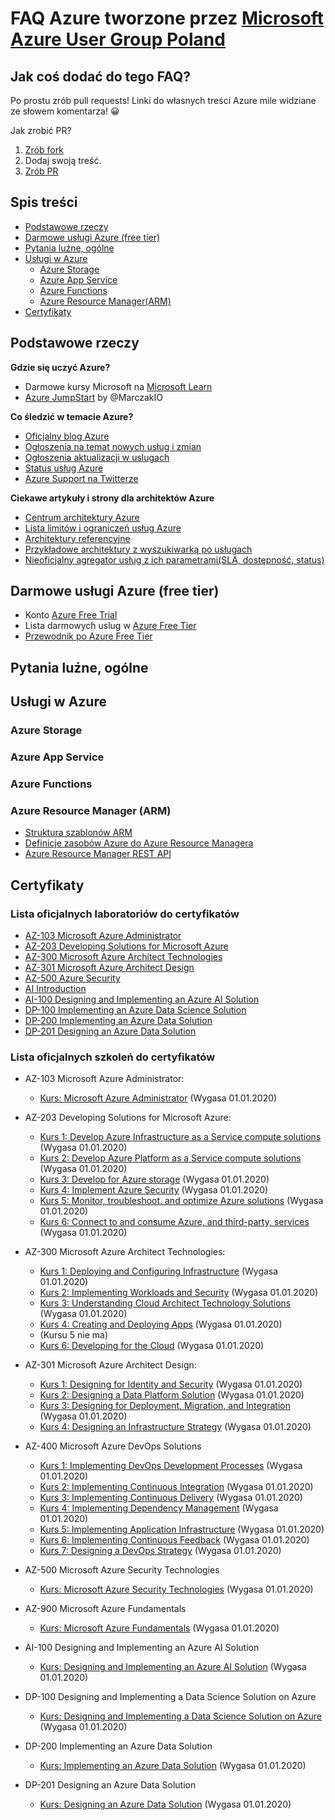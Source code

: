 # FAQ Azure tworzone przez [Microsoft Azure User Group Poland](https://www.facebook.com/groups/azureugpl/)

## Jak coś dodać do tego FAQ?

Po prostu zrób pull requests! Linki do własnych treści Azure mile widziane ze słowem komentarza! 😀

Jak zrobić PR? 

1. [Zrób fork](https://help.github.com/en/github/getting-started-with-github/fork-a-repo)
1. Dodaj swoją treść.
1. [Zrób PR](https://help.github.com/en/github/collaborating-with-issues-and-pull-requests/creating-a-pull-request-from-a-fork)

## Spis treści
 
* [Podstawowe rzeczy ](#podstawowe-rzeczy)
* [Darmowe usługi Azure (free tier)](#darmowe-usługi-azure-free-tier)
* [Pytania luźne, ogólne](#pytania-luźne-ogólne)
* [Usługi w Azure](#usługi-w-azure)
   * [Azure Storage](#azure-storage)
   * [Azure App Service](#azure-app-service)
   * [Azure Functions](#azure-functions)
   * [Azure Resource Manager(ARM)](#azure-resource-manager-arm)
* [Certyfikaty](#certyfikaty)

## Podstawowe rzeczy 

**Gdzie się uczyć Azure?**

- Darmowe kursy Microsoft na [Microsoft Learn](https://docs.microsoft.com/en-us/learn/)
- [Azure JumpStart](https://marczak.io/posts/2019/07/azure-jumpstart/) by @MarczakIO

**Co śledzić w temacie Azure?**

- [Oficjalny blog Azure](https://azure.microsoft.com/en-us/blog/)
- [Ogłoszenia na temat nowych usług i zmian](https://azure.microsoft.com/en-us/blog/topics/announcements/)
- [Ogłoszenia aktualizacji w uslugach](https://azure.microsoft.com/en-us/updates/)
- [Status usług Azure](https://status.azure.com/en-us/status)
- [Azure Support na Twitterze](https://twitter.com/AzureSupport)

**Ciekawe artykuły i strony dla architektów Azure**
- [Centrum architektury Azure](https://docs.microsoft.com/en-us/azure/architecture/)
- [Lista limitów i ograniczeń usług Azure](https://docs.microsoft.com/en-us/azure/azure-subscription-service-limits)
- [Architektury referencyjne](https://docs.microsoft.com/en-us/azure/architecture/reference-architectures/)
- [Przykładowe architektury z wyszukiwarką po usługach](https://azure.microsoft.com/en-us/solutions/architecture/)
- [Nieoficjalny agregator usług z ich parametrami(SLA, dostępność, status)](https://azurecharts.com/)

## Darmowe usługi Azure (free tier)

- Konto [Azure Free Trial](https://azure.microsoft.com/en-us/free/)
- Lista darmowych uslug w [Azure Free Tier](https://azure.microsoft.com/pl-pl/free/)
- [Przewodnik po Azure Free Tier](https://marczak.io/posts/2019/07/azure-jumpstart/)

## Pytania luźne, ogólne

## Usługi w Azure
 
### Azure Storage

### Azure App Service

### Azure Functions

### Azure Resource Manager (ARM)
- [Struktura szablonów ARM](https://docs.microsoft.com/en-us/azure/azure-resource-manager/resource-group-authoring-templates)
- [Definicje zasobów Azure do Azure Resource Managera](https://docs.microsoft.com/en-us/azure/templates/)
- [Azure Resource Manager REST API](https://docs.microsoft.com/en-us/rest/api/resources/)

## Certyfikaty

### Lista oficjalnych laboratoriów do certyfikatów

* [AZ-103 Microsoft Azure Administrator](https://github.com/MicrosoftLearning/AZ-103-MicrosoftAzureAdministrator)
* [AZ-203 Developing Solutions for Microsoft Azure](https://github.com/MicrosoftLearning/AZ-203-DevelopingSolutionsforMicrosoftAzure)
* [AZ-300 Microsoft Azure Architect Technologies](https://github.com/MicrosoftLearning/AZ-300-MicrosoftAzureArchitectTechnologies)
* [AZ-301 Microsoft Azure Architect Design](https://github.com/MicrosoftLearning/AZ-301-MicrosoftAzureArchitectDesign)
* [AZ-500 Azure Security](https://github.com/MicrosoftLearning/AZ-500-Azure-Security)
* [AI Introduction](https://github.com/MicrosoftLearning/AI-Introduction)
* [AI-100 Designing and Implementing an Azure AI Solution](https://github.com/MicrosoftLearning/AI-100-Design-Implement-Azure-AISol)
* [DP-100 Implementing an Azure Data Science Solution](https://github.com/MicrosoftLearning/DP-100-Designing-and-Implementing-a-Data-Science-Solutio)
* [DP-200 Implementing an Azure Data Solution](https://github.com/MicrosoftLearning/DP-200-Implementing-an-Azure-Data-Solution)
* [DP-201 Designing an Azure Data Solution](https://github.com/MicrosoftLearning/DP-201-Designing-an-Azure-Data-Solution)

### Lista oficjalnych szkoleń do certyfikatów
* AZ-103 Microsoft Azure Administrator:
  * [Kurs: Microsoft Azure Administrator](https://oxa.microsoft.com/courses/course-v1:Microsoft+AZ-103.1+2019_T2/about) (Wygasa 01.01.2020)
* AZ-203 Developing Solutions for Microsoft Azure:
  * [Kurs 1: Develop Azure Infrastructure as a Service compute solutions](https://oxa.microsoft.com/courses/course-v1:Microsoft+AZ-203.1+2019_T2/about) (Wygasa 01.01.2020)
  * [Kurs 2: Develop Azure Platform as a Service compute solutions](https://oxa.microsoft.com/courses/course-v1:Microsoft+AZ-203.2+2019_T2/about) (Wygasa 01.01.2020)
  * [Kurs 3: Develop for Azure storage](https://oxa.microsoft.com/courses/course-v1:Microsoft+AZ-203.3+2019_T2/about) (Wygasa 01.01.2020)
  * [Kurs 4: Implement Azure Security](https://oxa.microsoft.com/courses/course-v1:Microsoft+AZ-203.4+2019_T2/about) (Wygasa 01.01.2020)
  * [Kurs 5: Monitor, troubleshoot, and optimize Azure solutions](https://oxa.microsoft.com/courses/course-v1:Microsoft+AZ-203.5+2019_T2/about) (Wygasa 01.01.2020)
  * [Kurs 6: Connect to and consume Azure, and third-party, services](https://oxa.microsoft.com/courses/course-v1:Microsoft+AZ-203.6+2019_T2/about) (Wygasa 01.01.2020)
* AZ-300 Microsoft Azure Architect Technologies:
  * [Kurs 1: Deploying and Configuring Infrastructure](https://oxa.microsoft.com/courses/course-v1:Microsoft+AZ-300.1+2019_T2/about) (Wygasa 01.01.2020)
  * [Kurs 2: Implementing Workloads and Security](https://oxa.microsoft.com/courses/course-v1:Microsoft+AZ-300.2+2019_T2/about) (Wygasa 01.01.2020)
  * [Kurs 3: Understanding Cloud Architect Technology Solutions](https://oxa.microsoft.com/courses/course-v1:Microsoft+AZ-300.3+2019_T2/about) (Wygasa 01.01.2020)
  * [Kurs 4: Creating and Deploying Apps](https://oxa.microsoft.com/courses/course-v1:Microsoft+AZ-300.4+2019_T2/about) (Wygasa 01.01.2020)
  * (Kursu 5 nie ma)
  * [Kurs 6: Developing for the Cloud](https://oxa.microsoft.com/courses/course-v1:Microsoft+AZ-300.6+2019_T2/about) (Wygasa 01.01.2020)
* AZ-301 Microsoft Azure Architect Design:
  * [Kurs 1: Designing for Identity and Security](https://oxa.microsoft.com/courses/course-v1:Microsoft+AZ-301.1+2019_T2/about) (Wygasa 01.01.2020)
  * [Kurs 2: Designing a Data Platform Solution](https://oxa.microsoft.com/courses/course-v1:Microsoft+AZ-301.2+2019_T2/about) (Wygasa 01.01.2020)
  * [Kurs 3: Designing for Deployment, Migration, and Integration](https://oxa.microsoft.com/courses/course-v1:Microsoft+AZ-301.3+2019_T2/about) (Wygasa 01.01.2020)
  * [Kurs 4: Designing an Infrastructure Strategy](https://oxa.microsoft.com/courses/course-v1:Microsoft+AZ-301.4+2019_T2/about) (Wygasa 01.01.2020)
* AZ-400 Microsoft Azure DevOps Solutions
  * [Kurs 1: Implementing DevOps Development Processes](https://oxa.microsoft.com/courses/course-v1:Microsoft+AZ-400.1+2019_T1/about) (Wygasa 01.01.2020)
  * [Kurs 2: Implementing Continuous Integration](https://oxa.microsoft.com/courses/course-v1:Microsoft+AZ-400.2+2019_T1/about) (Wygasa 01.01.2020)
  * [Kurs 3: Implementing Continuous Delivery](https://oxa.microsoft.com/courses/course-v1:Microsoft+AZ-400.3+2019_T1/about) (Wygasa 01.01.2020)
  * [Kurs 4: Implementing Dependency Management](https://oxa.microsoft.com/courses/course-v1:Microsoft+AZ-400.4+2019_T1/about) (Wygasa 01.01.2020)
  * [Kurs 5: Implementing Application Infrastructure](https://oxa.microsoft.com/courses/course-v1:Microsoft+AZ-400.5+2019_T1/about) (Wygasa 01.01.2020)
  * [Kurs 6: Implementing Continuous Feedback](https://oxa.microsoft.com/courses/course-v1:Microsoft+AZ-400.6+2019_T1/about) (Wygasa 01.01.2020)
  * [Kurs 7: Designing a DevOps Strategy](https://oxa.microsoft.com/courses/course-v1:Microsoft+AZ-400.7+2019_T1/about) (Wygasa 01.01.2020)
* AZ-500 Microsoft Azure Security Technologies
  * [Kurs: Microsoft Azure Security Technologies](https://oxa.microsoft.com/courses/course-v1:Microsoft+AZ-500.0+2019_T2/about) (Wygasa 01.01.2020)
* AZ-900 Microsoft Azure Fundamentals
  * [Kurs: Microsoft Azure Fundamentals](https://oxa.microsoft.com/courses/course-v1:Microsoft+AZ-900+2019_T2/about) (Wygasa 01.01.2020)

* AI-100 Designing and Implementing an Azure AI Solution
  * [Kurs: Designing and Implementing an Azure AI Solution](https://oxa.microsoft.com/courses/course-v1:Microsoft+AI-100.1+2019_T3/about) (Wygasa 01.01.2020)

* DP-100 Designing and Implementing a Data Science Solution on Azure
  * [Kurs: Designing and Implementing a Data Science Solution on Azure](https://oxa.microsoft.com/courses/course-v1:Microsoft+DP-100.1+2019_T3/about) (Wygasa 01.01.2020)
* DP-200 Implementing an Azure Data Solution
  * [Kurs: Implementing an Azure Data Solution](https://oxa.microsoft.com/courses/course-v1:Microsoft+DP-200.1+2019_T3/about) (Wygasa 01.01.2020)
* DP-201 Designing an Azure Data Solution
  * [Kurs: Designing an Azure Data Solution](https://oxa.microsoft.com/courses/course-v1:Microsoft+DP-201.1+2019_T3/about) (Wygasa 01.01.2020)
